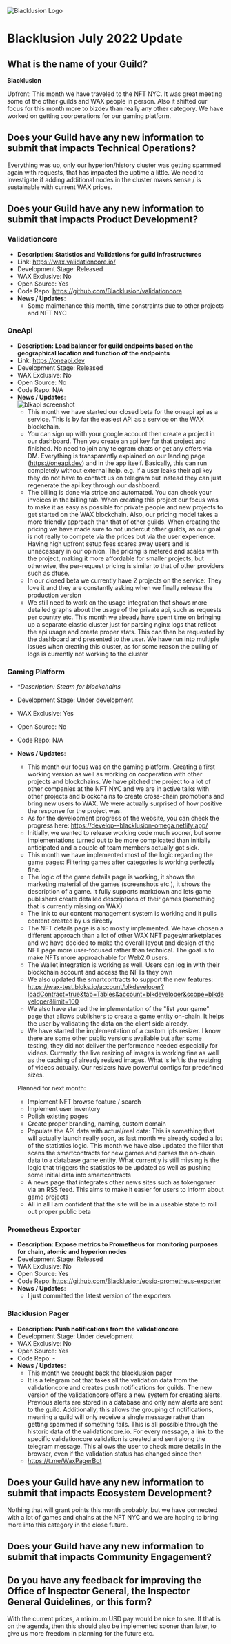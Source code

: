![Blacklusion Logo](https://blacklusion.com/resources/blacklusion_logo_192.png)
# Blacklusion July 2022 Update

## What is the name of your Guild?

**Blacklusion**

Upfront: This month we have traveled to the NFT NYC. It was great meeting some of the other guilds and WAX people in person. Also it shifted our focus for this month more to bizdev than really any other category. We have worked on getting coorperations for our gaming platform.

## Does your Guild have any new information to submit that impacts Technical Operations?
Everything was up, only our hyperion/history cluster was getting spammed again with requests, that has impacted the uptime a little. We need to investigate if adding additional nodes in the cluster makes sense / is sustainable with current WAX prices. 

## Does your Guild have any new information to submit that impacts Product Development?

### Validationcore
- **Description: Statistics and Validations for guild infrastructures**
- Link: https://wax.validationcore.io/
- Development Stage: Released
- WAX Exclusive: No
- Open Source: Yes
- Code Repo: https://github.com/Blacklusion/validationcore
- **News / Updates**:
    - Some maintenance this month, time constraints due to other projects and NFT NYC


### OneApi
- **Description: Load balancer for guild endpoints based on the geographical location and function of the endpoints**
- Link: https://oneapi.dev
- Development Stage: Released
- WAX Exclusive: No
- Open Source: No
- Code Repo: N/A
- **News / Updates**:  
![blkapi screenshot](https://github.com/Blacklusion/guild-submissions/blob/bfe9806bf1245f404c3921fdeb6c2e4c6ed1bcfd/2022%20July/image1.png)
  - This month we have started our closed beta for the oneapi api as a service. This is by far the easiest API as a service on the WAX blockchain.
  - You can sign up with your google account then create a project in our dashboard. Then you create an api key for that project and finished. No need to join any telegram chats or get any offers via DM. Everything is transparently explained on our landing page (https://oneapi.dev) and in the app itself. Basically, this can run completely without external help. e.g. if a user leaks their api key they do not have to contact us on telegram but instead they can just regenerate the api key through our dashboard.
  - The billing is done via stripe and automated. You can check your invoices in the billing tab. When creating this project our focus was to make it as easy as possible for private people and new projects to get started on the WAX blockchain. Also, our pricing model takes a more friendly approach than that of other guilds. When creating the pricing we have made sure to not undercut other guilds, as our goal is not really to compete via the prices but via the user experience. Having high upfront setup fees scares away users and is unnecessary in our opinion. The pricing is metered and scales with the project, making it more affordable for smaller projects, but otherwise, the per-request pricing is similar to that of other providers such as dfuse.
  - In our closed beta we currently have 2 projects on the service: They love it and they are constantly asking when we finally release the production version
  - We still need to work on the usage integration that shows more detailed graphs about the usage of the private api, such as requests per country etc. This month we already have spent time on bringing up a separate elastic cluster just for parsing nginx logs that reflect the api usage and create proper stats. This can then be requested by the dashboard and presented to the user. We have run into multiple issues when creating this cluster, as for some reason the pulling of logs is currently not working to the cluster


### Gaming Platform
- **Description: Steam for blockchains*
- Development Stage: Under development
- WAX Exclusive: Yes
- Open Source: No
- Code Repo: N/A
- **News / Updates**:
    - This month our focus was on the gaming platform. Creating a first working version as well as working on cooperation with other projects and blockchains. We have pitched the project to a lot of other companies at the NFT NYC and we are in active talks with other projects and blockchains to create cross-chain promotions and bring new users to WAX. We were actually surprised of how positive the response for the project was.
    - As for the development progress of the website, you can check the progress here: https://develop--blacklusion-omega.netlify.app/
    - Initially, we wanted to release working code much sooner, but some implementations turned out to be more complicated than initially anticipated and a couple of team members actually got sick.
    - This month we have implemented most of the logic regarding the game pages: Filtering games after categories is working perfectly fine. 
    - The logic of the game details page is working, it shows the marketing material of the games (screenshots etc.), it shows the description of a game. It fully supports markdown and lets game publishers create detailed descriptions of their games (something that is currently missing on WAX)
    - The link to our content management system is working and it pulls content created by us directly
    - The NFT details page is also mostly implemented. We have chosen a different approach than a lot of other WAX NFT pages/marketplaces and we have decided to make the overall layout and design of the NFT page more user-focused rather than technical. The goal is to make NFTs more approachable for Web2.0 users.
    - The Wallet integration is working as well. Users can log in with their blockchain account and access the NFTs they own
    - We also updated the smartcontracts to support the new features: https://wax-test.bloks.io/account/blkdeveloper?loadContract=true&tab=Tables&account=blkdeveloper&scope=blkdeveloper&limit=100
    - We also have started the implementation of the "list your game" page that allows publishers to create a game entity on-chain. It helps the user by validating the data on the client side already.
    - We have started the implementation of a custom ipfs resizer. I know there are some other public versions available but after some testing, they did not deliver the performance needed especially for videos. Currently, the live resizing of images is working fine as well as the caching of already resized images. What is left is the resizing of videos actually. Our resizers have powerful configs for predefined sizes. 

    Planned for next month:
    - Implement NFT browse feature / search
    - Implement user inventory
    - Polish existing pages
    - Create proper branding, naming, custom domain
    - Populate the API data with actual/real data: This is something that will actually launch really soon, as last month we already coded a lot of the statistics logic. This month we have also updated the filler that scans the smartcontracts for new games and parses the on-chain data to a database game entity. What currently is still missing is the logic that triggers the statistics to be updated as well as pushing some initial data into smartcontracts
    - A news page that integrates other news sites such as tokengamer via an RSS feed. This aims to make it easier for users to inform about game projects
    - All in all I am confident that the site will be in a useable state to roll out proper public beta


### Prometheus Exporter
- **Description: Expose metrics to Prometheus for monitoring purposes for chain, atomic and hyperion nodes**
- Development Stage: Released
- WAX Exclusive: No
- Open Source: Yes
- Code Repo: https://github.com/Blacklusion/eosio-prometheus-exporter
- **News / Updates**:  
    - I just committed the latest version of the exporters

### Blacklusion Pager
- **Description: Push notifications from the validationcore**
- Development Stage: Under development
- WAX Exclusive: No
- Open Source: Yes
- Code Repo: -
- **News / Updates**:  
    - This month we brought back the blacklusion pager
    - It is a telegram bot that takes all the validation data from the validationcore and creates push notifications for guilds. The new version of the validationcore offers a new system for creating alerts. Previous alerts are stored in a database and only new alerts are sent to the guild. Additionally, this allows the grouping of notifications, meaning a guild will only receive a single message rather than getting spammed if something fails. This is all possible through the historic data of the validationcore.io. For every message, a link to the specific validationcore validation is created and sent along the telegram message. This allows the user to check more details in the browser, even if the validation status has changed since then
    - https://t.me/WaxPagerBot

## Does your Guild have any new information to submit that impacts Ecosystem Development?

Nothing that will grant points this month probably, but we have connected with a lot of games and chains at the NFT NYC and we are hoping to bring more into this category in the close future.

## Does your Guild have any new information to submit that impacts Community Engagement?

## Do you have any feedback for improving the Office of Inspector General, the Inspector General Guidelines, or this form?
With the current prices, a minimum USD pay would be nice to see. If that is on the agenda, then this should also be implemented sooner than later, to give us more freedom in planning for the future etc.
